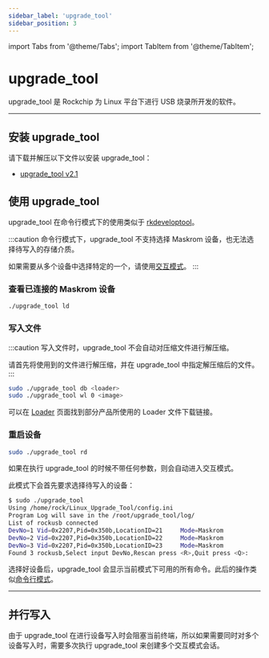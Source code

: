 ```yaml
---
sidebar_label: 'upgrade_tool'
sidebar_position: 3
---
```


import Tabs from '@theme/Tabs';
import TabItem from '@theme/TabItem';

# upgrade_tool

upgrade_tool 是 Rockchip 为 Linux 平台下进行 USB 烧录所开发的软件。

---

## 安装 upgrade_tool

请下载并解压以下文件以安装 upgrade_tool：

- [upgrade_tool v2.1](https://dl.radxa.com/tools/linux/Linux_Upgrade_Tool_V2.1.zip) 

## 使用 upgrade_tool

<Tabs queryString="mode">
<TabItem value="CLI" label="命令行模式">

upgrade_tool 在命令行模式下的使用类似于 [rkdeveloptool](rkdeveloptool#使用-rkdeveloptool)。

:::caution
命令行模式下，upgrade_tool 不支持选择 Maskrom 设备，也无法选择待写入的存储介质。  

如果需要从多个设备中选择特定的一个，请使用[交互模式](upgrade_tool?mode=Interactive)。
:::

### 查看已连接的 Maskrom 设备

```bash
./upgrade_tool ld
```

### 写入文件
:::caution
写入文件时，upgrade_tool 不会自动对压缩文件进行解压缩。

请首先将使用到的文件进行解压缩，并在 upgrade_tool 中指定解压缩后的文件。
:::

```bash
sudo ./upgrade_tool db <loader>
sudo ./upgrade_tool wl 0 <image>
```

可以在 [Loader](Loader) 页面找到部分产品所使用的 Loader 文件下载链接。

### 重启设备

```bash
sudo ./upgrade_tool rd
```

</TabItem>
<TabItem value="Interactive" label="交互模式">

如果在执行 upgrade_tool 的时候不带任何参数，则会自动进入交互模式。

此模式下会首先要求选择待写入的设备：

```bash
$ sudo ./upgrade_tool
Using /home/rock/Linux_Upgrade_Tool/config.ini
Program Log will save in the /root/upgrade_tool/log/
List of rockusb connected
DevNo=1 Vid=0x2207,Pid=0x350b,LocationID=21     Mode=Maskrom
DevNo=2 Vid=0x2207,Pid=0x350b,LocationID=22     Mode=Maskrom
DevNo=3 Vid=0x2207,Pid=0x350b,LocationID=23     Mode=Maskrom
Found 3 rockusb,Select input DevNo,Rescan press <R>,Quit press <Q>:
```

选择好设备后，upgrade_tool 会显示当前模式下可用的所有命令。此后的操作类似[命令行模式](upgrade_tool?mode=CLI)。

</TabItem>
</Tabs>

---

## 并行写入

由于 upgrade_tool 在进行设备写入时会阻塞当前终端，所以如果需要同时对多个设备写入时，需要多次执行 upgrade_tool 来创建多个交互模式会话。
